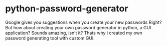 # python-password-generator

Google gives you suggestions when you create your new passwords Right? But how about creating your own password generator in python, a GUI application? Sounds amazing, isn’t it?  Thats why i created my own password generating tool with custom GUI.
